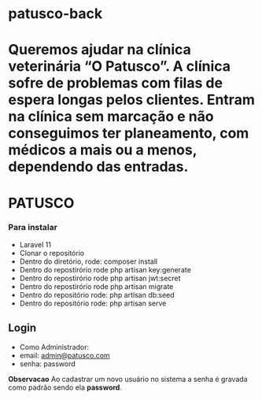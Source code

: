 # patusco-back
Queremos ajudar na clínica veterinária “O Patusco”. A clínica sofre de problemas com filas de espera longas pelos clientes. Entram na clínica sem marcação e não conseguimos ter planeamento, com médicos a mais ou a menos, dependendo das entradas.
=======
# PATUSCO


### Para instalar
-   Laravel 11
-   Clonar o repositório
-   Dentro do diretório, rode: composer install
-   Dentro do repostirório rode php artisan key:generate
-   Dentro do repostirório rode php artisan jwt:secret
-   Dentro do repostirório rode php artisan migrate
-   Dentro do repositório rode: php artisan db:seed
-   Dentro do repositório rode: php artisan serve


## Login
- Como Administrador:
- email: admin@patusco.com
- senha: password

**Observacao** Ao cadastrar um novo usuário no sistema a senha é gravada como padrão sendo ela **password**.

